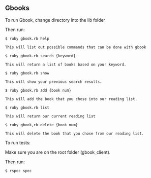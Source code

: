 ## Gbooks

To run Gbook, change directory into the lib folder

Then run:

```
$ ruby gbook.rb help

This will list out possible commands that can be done with gbook

$ ruby gbook.rb search {keyword}

This will return a list of books based on your keyword.

$ ruby gbook.rb show

This will show your previous search results.

$ ruby gbook.rb add {book num}

This will add the book that you chose into our reading list.

$ ruby gbook.rb list

This will return our current reading list

$ ruby gbook,rb delete {book num}

This will delete the book that you chose from our reading list.

```


To run tests:

Make sure you are on the root folder (gbook_client).

Then run:
```
$ rspec spec
```
